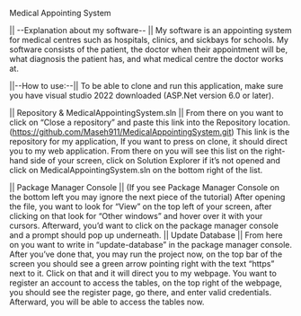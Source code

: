 Medical Appointing System

|| --Explanation about my software-- ||
My software is an appointing system for medical centres such as hospitals, clinics, and sickbays for schools.
My software consists of the patient, the doctor when their appointment will be, what diagnosis the patient has, and what medical centre the doctor works at.

||--How to use:--||
To be able to clone and run this application, make sure you have visual studio 2022 downloaded (ASP.Net version 6.0 or later).

|| Repository & MedicalAppointingSystem.sln ||
From there on you want to click on “Close a repository” and paste this link into the Repository location. (https://github.com/Maseh911/MedicalAppointingSystem.git)
This link is the repository for my application, If you want to press on clone, it should direct you to my web application. From there on you will see this list on the right-hand side of your screen,
click on Solution Explorer if it’s not opened and click on MedicalAppointingSystem.sln on the bottom right of the list.

|| Package Manager Console ||
(If you see Package Manager Console on the bottom left you may ignore the next piece of the tutorial)
After opening the file, you want to look for “View” on the top left of your screen, after clicking on that look for “Other windows” and hover over it with your cursors. Afterward, you’d want to click on the package manager console and a prompt should pop up underneath.
|| Update Database ||
From here on you want to write in “update-database” in the package manager console. After you’ve done that, you may run the project now, on the top bar of the screen you should see a green arrow pointing right with the text “https” next to it. Click on that and it will direct you to my webpage. 
You want to register an account to access the tables, on the top right of the webpage, you should see the register page, go there, and enter valid credentials. Afterward, you will be able to access the tables now. 
